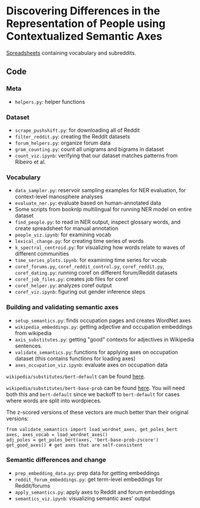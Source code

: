 # Discovering Differences in the Representation of People using Contextualized Semantic Axes

[Spreadsheets](https://docs.google.com/spreadsheets/d/11QGo0hjN-q-BDhdWX5BZpROa3OZ7lxZe80zNvKqv4TU/edit?usp=sharing) containing vocabulary and subreddits. 

## Code

### Meta
- `helpers.py`: helper functions

### Dataset
- `scrape_pushshift.py`: for downloading all of Reddit
- `filter_reddit.py`: creating the Reddit datasets
- `forum_helpers.py`: organize forum data 
- `gram_counting.py`: count all unigrams and bigrams in dataset 
- `count_viz.ipynb`: verifying that our dataset matches patterns from Ribeiro et al.

### Vocabulary

- `data_sampler.py`: reservoir sampling examples for NER evaluation, for context-level manosphere analyses
- `evaluate_ner.py`: evaluate based on human-annotated data
- Some scripts from booknlp multilingual for running NER model on entire dataset 
- `find_people.py`: to read in NER output, inspect glossary words, and create spreadsheet for manual annotation 
- `people_viz.ipynb`: for examining vocab
- `lexical_change.py`: for creating time series of words 
- `k_spectral_centroid.py`: for visualizing how words relate to waves of different communities 
- `time_series_plots.ipynb`: for examining time series for vocab
- `coref_forums.py`, `coref_reddit_control.py`, `coref_reddit.py`, `coref_dating.py`: running coref on different forum/Reddit datasets
- `coref_job_files.py`: creates job files for coref 
- `coref_helper.py`: analyzes coref output 
- `coref_viz.ipynb`: figuring out gender inference steps

### Building and validating semantic axes

- `setup_semantics.py`: finds occupation pages and creates WordNet axes
- `wikipedia_embeddings.py`: getting adjective and occupation embeddings from wikipedia 
- `axis_substitutes.py`: getting "good" contexts for adjectives in Wikipedia sentences.
- `validate_semantics.py`: functions for applying axes on occupation dataset (this contains functions for loading axes) 
- `axes_occupation_viz.ipynb`: evaluate axes on occupation data

`wikipedia/substitutes/bert-default` can be found [here](https://drive.google.com/file/d/1-EQ9V9xuuEJN09ju5qPysHbT_OzGPNHR/view?usp=sharing). 

`wikipedia/substitutes/bert-base-prob` can be found [here](https://drive.google.com/file/d/1XVmfWUy_EubnmAAf6OaRQpQn_n9IPxFd/view?usp=sharing). You will need both this and `bert-default` since we backoff to `bert-default` for cases where words are split into wordpieces. 

The z-scored versions of these vectors are much better than their original versions: 
```
from validate_semantics import load_wordnet_axes, get_poles_bert
axes, axes_vocab = load_wordnet_axes()
adj_poles = get_poles_bert(axes, 'bert-base-prob-zscore')
get_good_axes() # get axes that are self-consistent
```

### Semantic differences and change 

- `prep_embedding_data.py`: prep data for getting embeddings 
- `reddit_forum_embeddings.py`: get term-level embeddings for Reddit/forums
- `apply_semantics.py`: apply axes to Reddit and forum embeddings 
- `semantics_viz.ipynb`: visualizing semantic axes' output 
